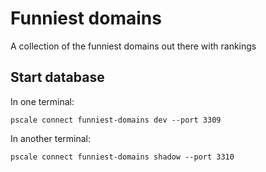 # Funniest domains

A collection of the funniest domains out there with rankings

## Start database

In one terminal:

```
pscale connect funniest-domains dev --port 3309
```

In another terminal:

```
pscale connect funniest-domains shadow --port 3310
```
